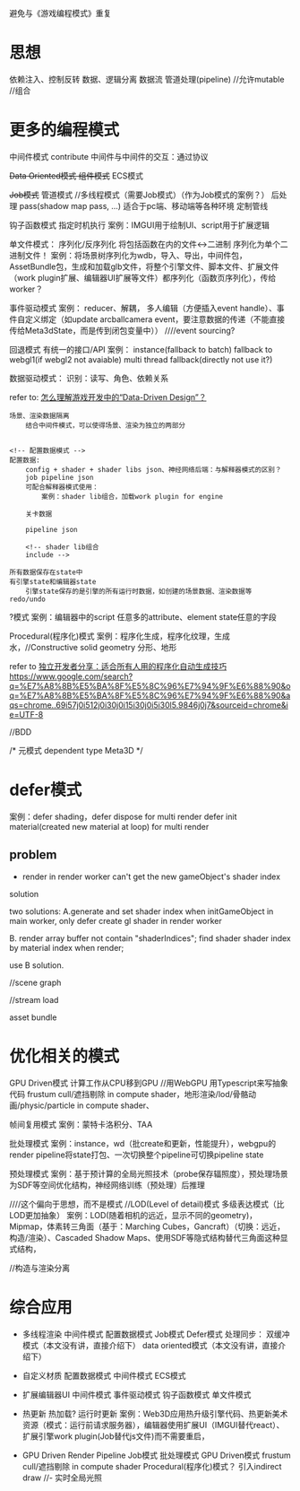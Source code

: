 避免与《游戏编程模式》重复

# 思想

依赖注入、控制反转
数据、逻辑分离
数据流
管道处理(pipeline)
//允许mutable
//组合


# 更多的编程模式

中间件模式
	contribute
	中间件与中间件的交互：通过协议

~~Data Oriented模式
组件模式~~
ECS模式

~~Job模式~~
管道模式
//多线程模式（需要Job模式）（作为Job模式的案例？）
后处理
pass(shadow map pass, ...)
适合于pc端、移动端等各种环境
定制管线



钩子函数模式
指定时机执行
	<!-- 案例：IMGUI用于扩展UI、script用于扩展逻辑 -->
	案例：IMGUI用于绘制UI、script用于扩展逻辑


单文件模式：
序列化/反序列化
将包括函数在内的文件<->二进制
序列化为单个二进制文件！
	案例：将场景树序列化为wdb，导入、导出，中间件包，AssetBundle包，生成和加载glb文件，将整个引擎文件、脚本文件、扩展文件（work plugin扩展、编辑器UI扩展等文件）都序列化（函数页序列化），传给worker？


事件驱动模式
案例： reducer、解耦， 多人编辑（方便插入event handle）、事件自定义绑定（如update arcballcamera event，要注意数据的传递（不能直接传给Meta3dState，而是传到闭包变量中））
////event sourcing?




回退模式
有统一的接口/API
案例：
instance(fallback to batch)
fallback to webgl1(if webgl2 not avaiable)
multi thread fallback(directly not use it?)



数据驱动模式：
识别：读写、角色、依赖关系

refer to:
[怎么理解游戏开发中的“Data-Driven Design”？](https://www.zhihu.com/question/26775352/answer/34016663)

    场景、渲染数据隔离
        结合中间件模式，可以使得场景、渲染为独立的两部分


    <!-- 配置数据模式 -->
    配置数据:
        config + shader + shader libs json、神经网络后端：与解释器模式的区别？
        job pipeline json
        可配合解释器模式使用：
            案例：shader lib组合，加载work plugin for engine
        
        关卡数据

		pipeline json

        <!-- shader lib组合
        include -->

	所有数据保存在state中
	有引擎state和编辑器state
		引擎state保存的是引擎的所有运行时数据，如创建的场景数据、渲染数据等
	redo/undo





?模式
案例：编辑器中的script 任意多的attribute、element state任意的字段







Procedural(程序化)模式
	案例：程序化生成，程序化纹理，生成水，//Constructive solid geometry
    分形、地形

refer to
[独立开发者分享：适合所有人用的程序化自动生成技巧](http://www.gamelook.com.cn/2022/02/471546)
https://www.google.com/search?q=%E7%A8%8B%E5%BA%8F%E5%8C%96%E7%94%9F%E6%88%90&oq=%E7%A8%8B%E5%BA%8F%E5%8C%96%E7%94%9F%E6%88%90&aqs=chrome..69i57j0i512j0i30j0i15i30j0i5i30l5.9846j0j7&sourceid=chrome&ie=UTF-8





//BDD

/*
元模式
dependent type
Meta3D
*/



# defer模式
案例：defer shading，defer dispose for multi render
defer init material(created new material at loop) for multi render

## problem 

- render in render worker can't get the new gameObject's shader index


solution

two solutions:
A.generate and set shader index when initGameObject in main worker, only defer create gl shader in render worker

B.
render array buffer not contain "shaderIndices";
find shader shader index by material index when render;


use B solution.









//scene graph


//stream load

asset bundle



# 优化相关的模式


GPU Driven模式
计算工作从CPU移到GPU
	//用WebGPU
	用Typescript来写抽象代码
	<!-- GPU Driven Render（frustum cull,遮挡剔除,indirect draw）、地形渲染/lod/骨骼动画/physic/particle in compute shader、 -->
	frustum cull/遮挡剔除 in compute shader，地形渲染/lod/骨骼动画/physic/particle in compute shader、



帧间复用模式
	案例：蒙特卡洛积分、TAA


批处理模式
	案例：instance，wd（批create和更新，性能提升），webgpu的render pipeline将state打包、一次切换整个pipeline可切换pipeline state


预处理模式
	案例：基于预计算的全局光照技术（probe保存辐照度），预处理场景为SDF等空间优化结构，神经网络训练（预处理）后推理




////这个偏向于思想，而不是模式
//LOD(Level of detail)模式
多级表达模式（比LOD更加抽象）
	案例：LOD(随着相机的远近，显示不同的geometry)，Mipmap，体素转三角面（基于：Marching Cubes，Gancraft）（切换：远近，构造/渲染）、Cascaded Shadow Maps、使用SDF等隐式结构替代三角面这种显式结构，



//构造与渲染分离





# 综合应用

- 多线程渲染
中间件模式
配置数据模式
Job模式
Defer模式
处理同步：
	双缓冲模式（本文没有讲，直接介绍下）
	data oriented模式（本文没有讲，直接介绍下）

- 自定义材质
配置数据模式
中间件模式
ECS模式
- 扩展编辑器UI
中间件模式
事件驱动模式
钩子函数模式
单文件模式

<!-- - 扩展引擎 -->
- 热更新
热加载?
运行时更新
	案例：Web3D应用热升级引擎代码、热更新美术资源（模式：运行前请求服务器），编辑器使用扩展UI（IMGUI替代react）、扩展引擎work plugin(Job替代js文件)而不需要重启，

- GPU Driven Render Pipeline
Job模式
批处理模式
GPU Driven模式
	frustum cull/遮挡剔除 in compute shader
Procedural(程序化)模式？
引入indirect draw
//- 实时全局光照
